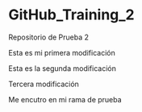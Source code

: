 # GitHub_Training_2
Repositorio de Prueba 2

Esta es mi primera modificación

Esta es la segunda modificación

Tercera modificación

Me encutro en mi rama de prueba